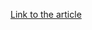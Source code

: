 [Link to the article](https://thehackernews.com/2025/07/google-ai-big-sleep-stops-exploitation.html)
